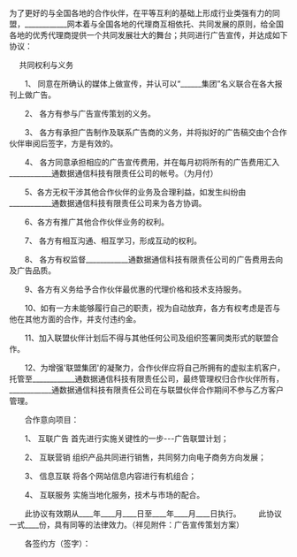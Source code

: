 
 为了更好的与全国各地的合作伙伴，在平等互利的基础上形成行业类强有力的同盟，____________网本着与全国各地的代理商互相依托、共同发展的原则，给全国各地的优秀代理商提供一个共同发展壮大的舞台；共同进行广告宣传，并达成如下协议：


　 共同权利与义务



　　1、 同意在所确认的媒体上做宣传，并认可以“______集团”名义联合在各大报刊上做广告。



　　2、 各方有参与广告宣传策划的义务。



　　3、 各方有承担广告制作及联系广告商的义务，并将拟好的广告稿交由个合作伙伴审阅后签字，方是有效的。



　　4、 各方同意承担相应的广告宣传费用，并在每月初将所有的广告费用汇入____________通数据通信科技有限责任公司的帐号。（为月付）



　　5、各方无权干涉其他合作伙伴的业务及合理利益，如发生纠纷由____________通数据通信科技有限责任公司来为各方协调。



　　6、各方有推广其他合作伙伴业务的权利。



　　7、 各方有相互沟通、相互学习，形成互动的权利。



　　8、 各方有权监督____________通数据通信科技有限责任公司的广告费用去向及广告品质。



　　9、各方有义务给予合作伙伴最优惠的代理价格和技术支持服务。



　　10、如有一方未能够履行自己的职责，视为自动放弃，各方有权考虑是否与他在其他方面的合作，并支付违约金。



　　11、加入联盟伙伴计划后不得与其他任何公司及组织签署同类形式的联盟合作。



　　12、为增强'联盟集团'的凝聚力，合作伙伴应将自己所拥有的虚拟主机客户，托管至____________通数据通信科技有限责任公司，最终管理权归合作伙伴所有，____________通数据通信科技有限责任公司在与联盟伙伴合作期间不参与乙方客户管理。


　　合作意向项目：



　　1、 互联广告 首先进行实施关键性的一步---广告联盟计划；



　　2、 互联营销 组织产品共同进行销售，共同努力向电子商务方向发展；



　　3、 信息互联 将各个网站信息内容进行有机组合；



　　4、 互联服务 实施当地化服务，技术与市场的配合。


　　此协议有效期从____年____月____日至____年____月____日执行。
　　此协议一式____份，具有同等的法律效力。（祥见附件：广告宣传策划方案）


　　各签约方（签字）：

 


 

 
 
 
 
 
  


  
 

  


  


  
 
 
 
 

